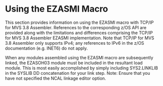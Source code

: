 Using the EZASMI Macro
======================

This section provides information on using the EZASMI macro with TCP/IP
for MVS 3.8 Assembler. References to the corresponding z/OS API are
provided along with the limitations and differences comprising the
TCP/IP for MVS 3.8 Assembler EZASMI implementation. Note that TCP/IP for
MVS 3.8 Assembler only supports IPv4; any references to IPv6 in the z/OS
documentation (e.g. INET6) do not apply.

When any modules assembled using the EZASMI macro are subsequently
linked, the EZASOH03 module must be included in the resultant load
module. This is most easily accomplished by simply including
SYS2.LINKLIB in the SYSLIB DD concatenation for your link step. Note:
Ensure that you have not specified the NCAL linkage editor option.
